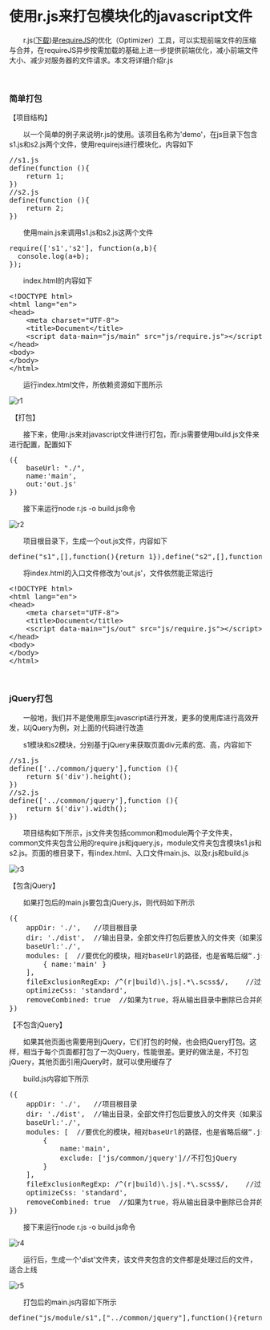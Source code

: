 # 使用r.js来打包模块化的javascript文件

&emsp;&emsp;r.js([下载](http://requirejs.org/docs/release/2.3.3/r.js))是[requireJS](http://www.cnblogs.com/xiaohuochai/p/6847942.html)的优化（Optimizer）工具，可以实现前端文件的压缩与合并，在requireJS异步按需加载的基础上进一步提供前端优化，减小前端文件大小、减少对服务器的文件请求。本文将详细介绍r.js

&nbsp;

### 简单打包

【项目结构】

&emsp;&emsp;以一个简单的例子来说明r.js的使用。该项目名称为'demo'，在js目录下包含s1.js和s2.js两个文件，使用requirejs进行模块化，内容如下

<div>
<pre>//s1.js
define(function (){
    return 1;
})
//s2.js
define(function (){
    return 2;
})</pre>
</div>

&emsp;&emsp;使用main.js来调用s1.js和s2.js这两个文件

<div>
<pre>require(['s1','s2'], function(a,b){
&emsp;&emsp;console.log(a+b);
});</pre>
</div>

&emsp;&emsp;index.html的内容如下

<div>
<pre>&lt;!DOCTYPE html&gt;
&lt;html lang="en"&gt;
&lt;head&gt;
    &lt;meta charset="UTF-8"&gt;
    &lt;title&gt;Document&lt;/title&gt;
    &lt;script data-main="js/main" src="js/require.js"&gt;&lt;/script&gt;
&lt;/head&gt;
&lt;body&gt;
&lt;/body&gt;
&lt;/html&gt;</pre>
</div>

&emsp;&emsp;运行index.html文件，所依赖资源如下图所示

![r1](https://pic.xiaohuochai.site/blog/utils_build_r1.png)

&nbsp;【打包】

&emsp;&emsp;接下来，使用r.js来对javascript文件进行打包，而r.js需要使用build.js文件来进行配置，配置如下

<div>
<pre>({
    baseUrl: "./",
    name:'main',
    out:'out.js'
})</pre>
</div>

&emsp;&emsp;接下来运行node r.js -o build.js命令

![r2](https://pic.xiaohuochai.site/blog/utils_build_r2.png)

&emsp;&emsp;项目根目录下，生成一个out.js文件，内容如下

<div>
<pre>define("s1",[],function(){return 1}),define("s2",[],function(){return 2}),require(["s1","s2"],function(n,e){console.log(n+e)}),define("main",function(){});</pre>
</div>

&emsp;&emsp;将index.html的入口文件修改为'out.js'，文件依然能正常运行

<div>
<pre>&lt;!DOCTYPE html&gt;
&lt;html lang="en"&gt;
&lt;head&gt;
    &lt;meta charset="UTF-8"&gt;
    &lt;title&gt;Document&lt;/title&gt;
    &lt;script data-main="js/out" src="js/require.js"&gt;&lt;/script&gt;
&lt;/head&gt;
&lt;body&gt;
&lt;/body&gt;
&lt;/html&gt;</pre>
</div>

&nbsp;

### jQuery打包

&emsp;&emsp;一般地，我们并不是使用原生javascript进行开发，更多的使用库进行高效开发，以jQuery为例，对上面的代码进行改造

&emsp;&emsp;s1模块和s2模块，分别基于jQuery来获取页面div元素的宽、高，内容如下

<div>
<pre>//s1.js
define(['../common/jquery'],function (){
    return $('div').height();
})
//s2.js
define(['../common/jquery'],function (){
    return $('div').width();
})</pre>
</div>

&emsp;&emsp;项目结构如下所示，js文件夹包括common和module两个子文件夹，common文件夹包含公用的require.js和jquery.js，module文件夹包含模块s1.js和s2.js。页面的根目录下，有index.html、入口文件main.js、以及r.js和build.js

![r3](https://pic.xiaohuochai.site/blog/utils_build_r3.png)

【包含jQuery】

&emsp;&emsp;如果打包后的main.js要包含jQuery.js，则代码如下所示

<div>
<pre>({ 
    appDir: './',   //项目根目录
    dir: './dist',  //输出目录，全部文件打包后要放入的文件夹（如果没有会自动新建的）
    baseUrl:'./',
    modules: [  //要优化的模块，相对baseUrl的路径，也是省略后缀&ldquo;.js&rdquo;
        { name:'main' }   
    ],  
    fileExclusionRegExp: /^(r|build)\.js|.*\.scss$/,    //过滤，匹配到的文件将不会被输出到输出目录去
    optimizeCss: 'standard',  
    removeCombined: true  //如果为true，将从输出目录中删除已合并的文件
})</pre>
</div>


【不包含jQuery】

&emsp;&emsp;如果其他页面也需要用到jQuery，它们打包的时候，也会把jQuery打包。这样，相当于每个页面都打包了一次jQuery，性能很差。更好的做法是，不打包jQuery，其他页面引用jQuery时，就可以使用缓存了

&emsp;&emsp;build.js内容如下所示

<div>
<pre>({ 
    appDir: './',   //项目根目录
    dir: './dist',  //输出目录，全部文件打包后要放入的文件夹（如果没有会自动新建的）
    baseUrl:'./',
    modules: [  //要优化的模块，相对baseUrl的路径，也是省略后缀&ldquo;.js&rdquo;
        { 
            name:'main',
            exclude: ['js/common/jquery']//不打包jQuery
        }   
    ],  
    fileExclusionRegExp: /^(r|build)\.js|.*\.scss$/,    //过滤，匹配到的文件将不会被输出到输出目录去
    optimizeCss: 'standard',  
    removeCombined: true  //如果为true，将从输出目录中删除已合并的文件
})</pre>
</div>

&emsp;&emsp;接下来运行node r.js -o build.js命令

![r4](https://pic.xiaohuochai.site/blog/utils_build_r4.png)

&emsp;&emsp;运行后，生成一个'dist'文件夹，该文件夹包含的文件都是处理过后的文件，适合上线

![r5](https://pic.xiaohuochai.site/blog/utils_build_r5.png)

&emsp;&emsp;打包后的main.js内容如下所示

<div>
<pre>define("js/module/s1",["../common/jquery"],function(){return $("div").height()}),define("js/module/s2",["../common/jquery"],function(){return $("div").width()}),require(["js/module/s1","js/module/s2"],function(e,n){console.log(parseInt(e)+parseInt(n))}),define("main",function(){});</pre>
</div>

